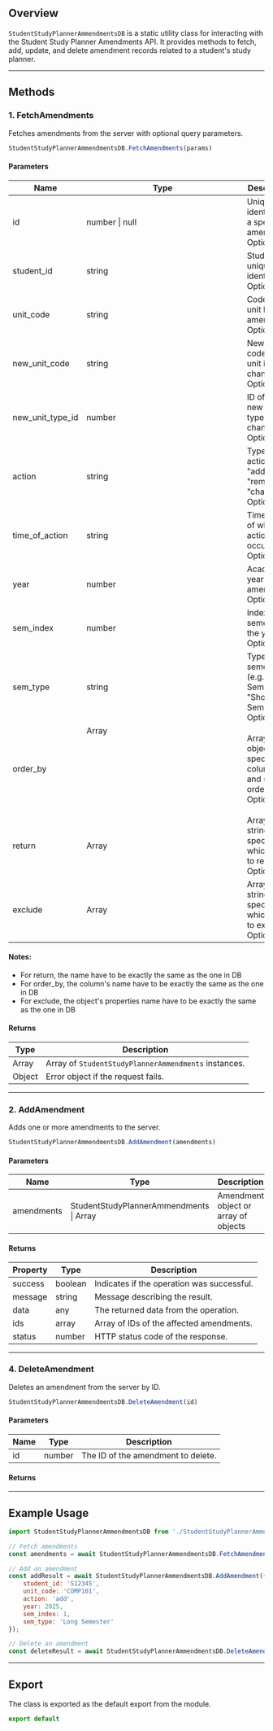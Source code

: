 ## Overview

`StudentStudyPlannerAmmendmentsDB` is a static utility class for interacting with the Student Study Planner Amendments API. It provides methods to fetch, add, update, and delete amendment records related to a student's study planner.

---

## Methods

### 1. FetchAmendments

Fetches amendments from the server with optional query parameters.

```js
StudentStudyPlannerAmmendmentsDB.FetchAmendments(params)
```

#### Parameters

| Name             | Type           | Description                                                           |
| ---------------- | -------------- | --------------------------------------------------------------------- |
| id               | number \| null | Unique identifier for a specific amendment. Optional.                 |
| student_id       | string         | Student's unique identifier. Optional.                                |
| unit_code        | string         | Code of the unit being amended. Optional.                             |
| new_unit_code    | string         | New unit code if the unit is being changed. Optional.                 |
| new_unit_type_id | number         | ID of the new unit type if changed. Optional.                         |
| action           | string         | Type of action (e.g., "add", "remove", "change"). Optional.           |
| time_of_action   | string         | Timestamp of when the action occurred. Optional.                      |
| year             | number         | Academic year of the amendment. Optional.                             |
| sem_index        | number         | Index of the semester in the year. Optional.                          |
| sem_type         | string         | Type of semester (e.g., "Long Semester", "Short Semester"). Optional. |
| order_by         | Array<Object>  | Array of objects specifying columns and sort order. Optional.         |
| return           | Array<string>  | Array of strings specifying which fields to return. Optional.         |
| exclude          | Array<string>  | Array of strings specifying which fields to exclude. Optional.        |
#### Notes:
- For return, the name have to be exactly the same as the one in DB
- For order_by, the column's name have to be exactly the same as the one in DB
- For exclude, the object's properties name have to be exactly the same as the one in DB
#### Returns
| Type   | Description                                          |
| ------ | ---------------------------------------------------- |
| Array  | Array of `StudentStudyPlannerAmmendments` instances. |
| Object | Error object if the request fails.                   |

---

### 2. AddAmendment

Adds one or more amendments to the server.

```js
StudentStudyPlannerAmmendmentsDB.AddAmendment(amendments)
```

#### Parameters
| Name       | Type                                    | Description                          |
| ---------- | --------------------------------------- | ------------------------------------ |
| amendments | StudentStudyPlannerAmmendments \| Array | Amendment object or array of objects |
#### Returns
| Property | Type    | Description                                |
| -------- | ------- | ------------------------------------------ |
| success  | boolean | Indicates if the operation was successful. |
| message  | string  | Message describing the result.             |
| data     | any     | The returned data from the operation.      |
| ids      | array   | Array of IDs of the affected amendments.   |
| status   | number  | HTTP status code of the response.          |

---
### 4. DeleteAmendment

Deletes an amendment from the server by ID.

```js
StudentStudyPlannerAmmendmentsDB.DeleteAmendment(id)
```

#### Parameters
| Name | Type   | Description                        |
| ---- | ------ | ---------------------------------- |
| id   | number | The ID of the amendment to delete. |
#### Returns



---

## Example Usage

```js
import StudentStudyPlannerAmmendmentsDB from './StudentStudyPlannerAmmendmentsDB';

// Fetch amendments
const amendments = await StudentStudyPlannerAmmendmentsDB.FetchAmendments({ student_id: 'S12345' });

// Add an amendment
const addResult = await StudentStudyPlannerAmmendmentsDB.AddAmendment({
    student_id: 'S12345',
    unit_code: 'COMP101',
    action: 'add',
    year: 2025,
    sem_index: 1,
    sem_type: 'Long Semester'
});

// Delete an amendment
const deleteResult = await StudentStudyPlannerAmmendmentsDB.DeleteAmendment(1);
```

---

## Export

The class is exported as the default export from the module.

```js
export default